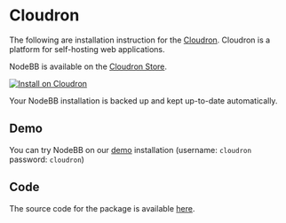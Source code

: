 Cloudron
========

The following are installation instruction for the [Cloudron](https://cloudron.io).
Cloudron is a platform for self-hosting web applications.

NodeBB is available on the [Cloudron Store](https://cloudron.io/appstore.html).

[![Install on Cloudron](https://cloudron.io/img/button.svg)](https://cloudron.io/button.html?app=org.nodebb.cloudronapp)

Your NodeBB installation is backed up and kept up-to-date automatically.

Demo
----

You can try NodeBB on our [demo](https://my.demo.cloudron.io) installation (username: `cloudron` password: `cloudron`)

Code
----

The source code for the package is available [here](https://git.cloudron.io/cloudron/nodebb-app).
